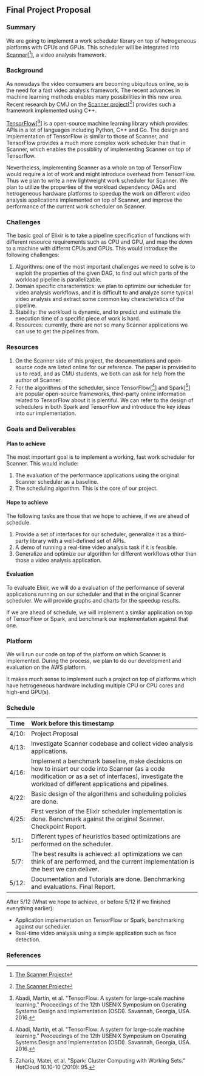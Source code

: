 ## Final Project Proposal

### Summary

We are going to implement a work scheduler library on top of hetrogeneous platforms with CPUs and GPUs. This scheduler will be integrated into [Scanner](https://github.com/scanner-research/scanner)[[^1]], a video analysis framework.

### Background

As nowadays the video consumers are becoming ubiquitous online, so is the need for a fast video analysis framework. The recent advances in machine learning methods enables many possibilities in this new area. Recent research by CMU on the [Scanner project](https://github.com/scanner-research/scanner)[[^1]] provides such a framework implemented using C++.

[TensorFlow](https://www.tensorflow.org/)[[^2]] is a open-source machine learning library which provides APIs in a lot of languages including Python, C++ and Go. The design and implementation of TensorFlow is similar to those of Scanner, and TensorFlow provides a much more complex work scheduler than that in Scanner, which enables the possibliity of implementing Scanner on top of Tensorflow.

Nevertheless, implementing Scanner as a whole on top of TensorFlow would require a lot of work and might introduce overhead from TensorFlow. Thus we plan to write a new lightweight work scheduler for Scanner. We plan to utilize the properties of the workload dependency DAGs and hetrogeneous hardware platforms to speedup the work on different video analysis applications implemented on top of Scanner, and improve the performance of the current work scheduler on Scanner.

### Challenges

The basic goal of Elixir is to take a pipeline specification of functions with different resource requirements such as CPU and GPU, and map the down to a machine with differnt CPUs and GPUs. This would introduce the following challenges:

1. Algorithms: one of the most important challenges we need to solve is to exploit the properties of the given DAG, to find out which parts of the workload pipeline is parallelizable.
2. Domain specific characteristics: we plan to optimize our scheduler for video analysis workflows, and it is difficult to and analyze some typical video analysis and extract some common key characteristics of the pipeline.
3. Stability: the workload is dynamic, and to predict and estimate the execution time of a specific piece of work is hard.
4. Resources: currently, there are not so many Scanner applications we can use to get the pipelines from.

### Resources

1. On the Scanner side of this project, the documentations and open-source code are listed online for our reference. The paper is provided to us to read, and as CMU students, we both can ask for help from the author of Scanner.
2. For the algorithms of the scheduler, since TensorFlow[[^2]] and Spark[[^3]] are popular open-source frameworks, third-party online information related to TensorFlow about it is plentiful. We can refer to the design of schedulers in both Spark and TensorFlow and introduce the key ideas into our implementation.

### Goals and Deliverables

#### Plan to achieve

The most important goal is to implement a working, fast work scheduler for Scanner. This would include:

1. The evaluation of the performance applications using the original Scanner scheduler as a baseline.
2. The scheduling algorithm. This is the core of our project.

#### Hope to achieve

The following tasks are those that we hope to achieve, if we are ahead of schedule.

1. Provide a set of interfaces for our scheduler, generalize it as a third-party library with a well-defined set of APIs.
2. A demo of running a real-time video analysis task if it is feasible.
3. Generalize and optimize our algorithm for different workflows other than those a video analysis application.

#### Evaluation

To evaluate Elixir, we will do a evaluation of the performance of several applications running on our scheduler and that in the original Scanner scheduler. We will provide graphs and charts for the speedup results.

If we are ahead of schedule, we will implement a simliar application on top of TensorFlow or Spark, and benchmark our implementation against that one.

### Platform

We will run our code on top of the platform on which Scanner is implemented. During the process, we plan to do our development and evaluation on the AWS platform.

It makes much sense to implement such a project on top of platforms which have hetrogeneous hardware including multiple CPU or CPU cores and high-end GPU(s).

### Schedule

|   Time    | Work before this timestamp |
|:---------:|:-------------------        |
| 4/10:     |Project Proposal |
| 4/13:     |Investigate Scanner codebase and collect video analysis applications. |
| 4/16:     |Implement a benchmark baseline, make decisions on how to insert our code into Scanner (as a code modification or as a set of interfaces), investigate the workload of different applications and pipelines. |
| 4/22:     |Basic design of the algorithms and scheduling policies are done. |
| 4/25:     |First version of the Elixir scheduler implementation is done. Benchmark against the original Scanner. Checkpoint Report. |
| 5/1:      |Different types of heuristics based optimizations are performed on the scheduler. |
| 5/7:      |The best results is achieved: all optimizations we can think of are performed, and the current implementation is the best we can deliver. |
| 5/12:     |Documentation and Tutorials are done. Benchmarking and evaluations. Final Report. |

 After 5/12 (What we hope to achieve, or before 5/12 if we finished everything earlier):

 - Application implementation on TensorFlow or Spark, benchmarking against our scheduler.
 - Real-time video analysis using a simple application such as face detection.

### References

[^1]: [The Scanner Project](https://github.com/scanner-research/scanner)

[^2]: Abadi, Martín, et al. "TensorFlow: A system for large-scale machine learning." Proceedings of the 12th USENIX Symposium on Operating Systems Design and Implementation (OSDI). Savannah, Georgia, USA. 2016.

[^3]: Zaharia, Matei, et al. "Spark: Cluster Computing with Working Sets." HotCloud 10.10-10 (2010): 95.
